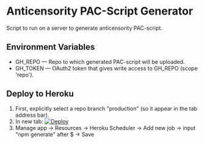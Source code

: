 # Anticensority PAC-Script Generator

Script to run on a server to generate anticensority PAC-script.

## Environment Variables

* GH_REPO — Repo to which generated PAC-script will be uploaded.
* GH_TOKEN — OAuth2 token that gives write access to GH_REPO (scope 'repo').

## Deploy to Heroku

1. First, explicitly select a repo branch "production" (so it appear in the tab address bar).
2. In new tab: [![Deploy](https://www.herokucdn.com/deploy/button.svg)](https://heroku.com/deploy)
3. Manage app -> Resources -> Heroku Scheduler -> Add new job -> input "npm generate" after $ -> Save

